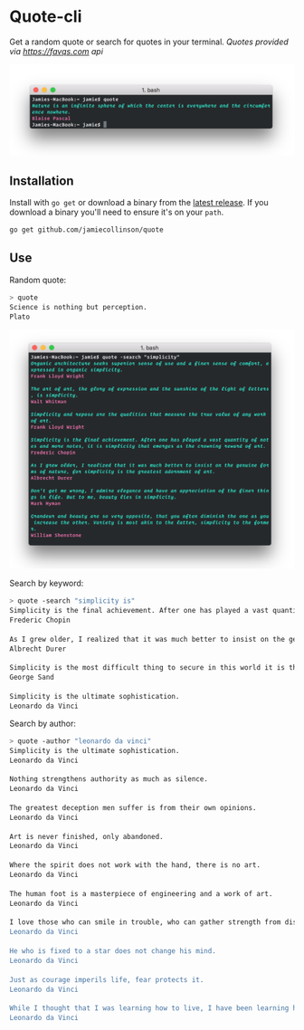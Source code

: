 # Quote-cli

Get a random quote or search for quotes in your terminal. _Quotes provided via https://favqs.com api_

<img src="assets/random.png">

## Installation

Install with `go get` or download a binary from the [latest release](https://github.com/jamiecollinson/quote/releases/latest). If you download a binary you'll need to ensure it's on your `path`.

``` bash
go get github.com/jamiecollinson/quote
```

## Use

Random quote:

``` bash
> quote
Science is nothing but perception.
Plato
```

<img src="assets/search.png">

Search by keyword:

``` bash
> quote -search "simplicity is"
Simplicity is the final achievement. After one has played a vast quantity of notes and more notes, it is simplicity that emerges as the crowning reward of art.
Frederic Chopin

As I grew older, I realized that it was much better to insist on the genuine forms of nature, for simplicity is the greatest adornment of art.
Albrecht Durer

Simplicity is the most difficult thing to secure in this world it is the last limit of experience and the last effort of genius.
George Sand

Simplicity is the ultimate sophistication.
Leonardo da Vinci
```

Search by author:

``` bash
> quote -author "leonardo da vinci"
Simplicity is the ultimate sophistication.
Leonardo da Vinci

Nothing strengthens authority as much as silence.
Leonardo da Vinci

The greatest deception men suffer is from their own opinions.
Leonardo da Vinci

Art is never finished, only abandoned.
Leonardo da Vinci

Where the spirit does not work with the hand, there is no art.
Leonardo da Vinci

The human foot is a masterpiece of engineering and a work of art.
Leonardo da Vinci

I love those who can smile in trouble, who can gather strength from distress, and grow brave by reflection. 'Tis the business of little minds to shrink, but they whose heart is firm, and whose conscience approves their conduct, will pursue their principles unto death.
Leonardo da Vinci

He who is fixed to a star does not change his mind.
Leonardo da Vinci

Just as courage imperils life, fear protects it.
Leonardo da Vinci

While I thought that I was learning how to live, I have been learning how to die.
Leonardo da Vinci
```
